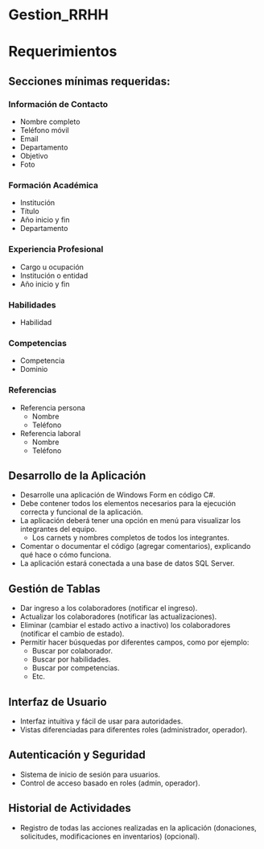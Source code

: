 # Gestion_RRHH

# Requerimientos

## Secciones mínimas requeridas:

### Información de Contacto
- Nombre completo
- Teléfono móvil
- Email
- Departamento
- Objetivo
- Foto

### Formación Académica
- Institución
- Título
- Año inicio y fin
- Departamento

### Experiencia Profesional
- Cargo u ocupación
- Institución o entidad
- Año inicio y fin

### Habilidades
- Habilidad

### Competencias
- Competencia
- Dominio

### Referencias
- Referencia persona
  - Nombre
  - Teléfono
- Referencia laboral
  - Nombre
  - Teléfono

## Desarrollo de la Aplicación
- Desarrolle una aplicación de Windows Form en código C#.
- Debe contener todos los elementos necesarios para la ejecución correcta y funcional de la aplicación.
- La aplicación deberá tener una opción en menú para visualizar los integrantes del equipo.
  - Los carnets y nombres completos de todos los integrantes.
- Comentar o documentar el código (agregar comentarios), explicando qué hace o cómo funciona.
- La aplicación estará conectada a una base de datos SQL Server.

## Gestión de Tablas
- Dar ingreso a los colaboradores (notificar el ingreso).
- Actualizar los colaboradores (notificar las actualizaciones).
- Eliminar (cambiar el estado activo a inactivo) los colaboradores (notificar el cambio de estado).
- Permitir hacer búsquedas por diferentes campos, como por ejemplo:
  - Buscar por colaborador.
  - Buscar por habilidades.
  - Buscar por competencias.
  - Etc.

## Interfaz de Usuario
- Interfaz intuitiva y fácil de usar para autoridades.
- Vistas diferenciadas para diferentes roles (administrador, operador).

## Autenticación y Seguridad
- Sistema de inicio de sesión para usuarios.
- Control de acceso basado en roles (admin, operador).

## Historial de Actividades
- Registro de todas las acciones realizadas en la aplicación (donaciones, solicitudes, modificaciones en inventarios) (opcional).
